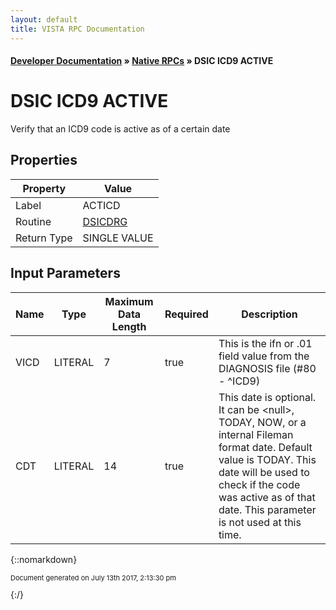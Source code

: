 ```yaml
---
layout: default
title: VISTA RPC Documentation
---
```


#### [Developer Documentation](../index) &#187; [Native RPCs](TableOfContents) &#187; DSIC ICD9 ACTIVE<br/>
# DSIC ICD9 ACTIVE

Verify that an ICD9 code is active as of a certain date

## Properties

Property | Value
--- | ---
Label | ACTICD
Routine | [DSICDRG](http://code.osehra.org/dox/Routine_DSICDRG_source.html)
Return Type | SINGLE VALUE


## Input Parameters

Name | Type | Maximum Data Length | Required | Description
--- | --- | --- | --- | ---
VICD | LITERAL | 7 | true | This is the ifn or .01 field value from the DIAGNOSIS file (#80 - ^ICD9)
CDT | LITERAL | 14 | true | This date is optional.  It can be &lt;null&gt;, TODAY, NOW, or a internal Fileman format date.  Default value is TODAY.  This date will be used to check if the code was active as of that date. This parameter is not used at this time.



{::nomarkdown} <br/><p style="font-size: 11px">Document generated on July 13th 2017, 2:13:30 pm</p>{:/}